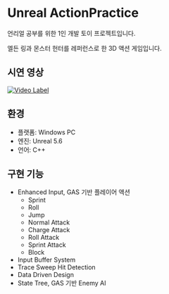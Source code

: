 # Unreal ActionPractice

언리얼 공부를 위한 1인 개발 토이 프로젝트입니다.

엘든 링과 몬스터 헌터를 레퍼런스로 한 3D 액션 게임입니다. 

## 시연 영상
[![Video Label](http://img.youtube.com/vi/ldf_MIIXqkk/0.jpg)](https://www.youtube.com/watch?v=ldf_MIIXqkk)

## 환경
+ 플랫폼: Windows PC
+ 엔진: Unreal 5.6
+ 언어: C++

## 구현 기능
+ Enhanced Input, GAS 기반 플레이어 액션
  + Sprint
  + Roll
  + Jump
  + Normal Attack
  + Charge Attack
  + Roll Attack
  + Sprint Attack
  + Block
+ Input Buffer System
+ Trace Sweep Hit Detection
+ Data Driven Design
+ State Tree, GAS 기반 Enemy AI
